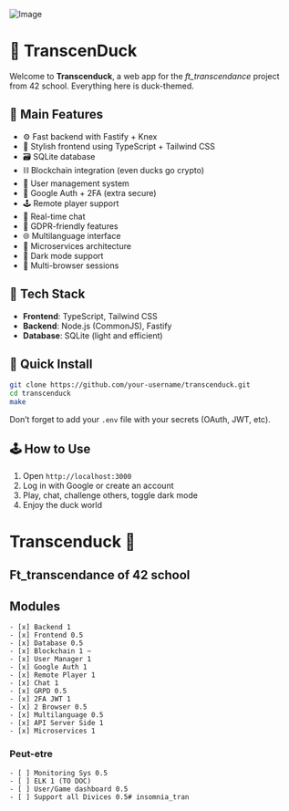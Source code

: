 ![Image](https://github.com/user-attachments/assets/e4c03e25-58a4-44c7-ac64-25a611172768)
# 🦆 TranscenDuck

Welcome to **Transcenduck**, a web app for the *ft\_transcendance* project from 42 school. Everything here is duck-themed.

## 🌟 Main Features

* ⚙️ Fast backend with Fastify + Knex
* 🎨 Stylish frontend using TypeScript + Tailwind CSS
* 🗃️ SQLite database
* ⛓ Blockchain integration (even ducks go crypto)
* 👤 User management system
* 🔐 Google Auth + 2FA (extra secure)
* 🕹 Remote player support
* 💬 Real-time chat
* 📜 GDPR-friendly features
* 🌐 Multilanguage interface
* 🧠 Microservices architecture
* 🌙 Dark mode support
* 🧪 Multi-browser sessions

## 🧱 Tech Stack

* **Frontend**: TypeScript, Tailwind CSS
* **Backend**: Node.js (CommonJS), Fastify
* **Database**: SQLite (light and efficient)

## 🚀 Quick Install

```bash
git clone https://github.com/your-username/transcenduck.git
cd transcenduck
make
```

Don’t forget to add your `.env` file with your secrets (OAuth, JWT, etc).

## 🕹 How to Use

1. Open `http://localhost:3000`
2. Log in with Google or create an account
3. Play, chat, challenge others, toggle dark mode
4. Enjoy the duck world

# Transcenduck 🦆
## Ft_transcendance of 42 school
## Modules
	- [x] Backend 1
	- [x] Frontend 0.5
	- [x] Database 0.5
	- [x] Blockchain 1 ~
	- [x] User Manager 1
	- [x] Google Auth 1
	- [x] Remote Player 1
	- [x] Chat 1
	- [x] GRPD 0.5
	- [x] 2FA JWT 1
	- [x] 2 Browser 0.5
	- [x] Multilanguage 0.5
	- [x] API Server Side 1
	- [x] Microservices 1

### Peut-etre
	- [ ] Monitoring Sys 0.5
	- [ ] ELK 1 (TO DOC)
	- [ ] User/Game dashboard 0.5
	- [ ] Support all Divices 0.5# insomnia_tran
